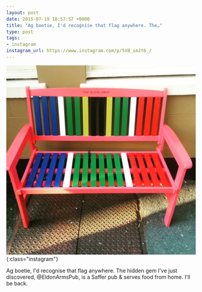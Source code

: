 ```yaml
---
layout: post
date: 2015-07-19 18:57:57 +0000
title: "Ag boetie, I'd recognise that flag anywhere. The…"
type: post
tags:
- instagram
instagram_url: https://www.instagram.com/p/5VB_imJt6_/
---
```


![Instagram - 5VB_imJt6](/img/5VB_imJt6.jpg){:class="instagram"}

Ag boetie, I'd recognise that flag anywhere. The hidden gem I've just discovered, @EldonArmsPub, is a Saffer pub & serves food from home. I'll be back.
